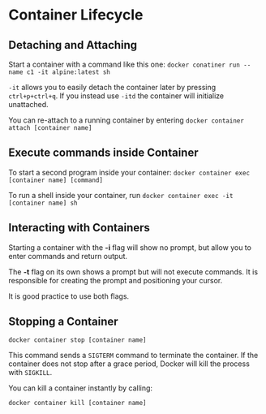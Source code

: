 # Container Lifecycle

## Detaching and Attaching

Start a container with a command like this one:
`docker conatiner run --name c1 -it alpine:latest sh`

`-it` allows you to easily detach the container later by pressing `ctrl+p+ctrl+q`. If you instead use `-itd` the container will initialize unattached.

You can re-attach to a running container by entering `docker container attach [container name]`

## Execute commands inside Container

To start a second program inside your container:
`docker container exec [container name] [command]`

To run a shell inside your container, run
`docker container exec -it [container name] sh`

## Interacting with Containers
Starting a container with the **-i** flag will show no prompt, but allow you to enter commands and return output.

The **-t** flag on its own shows a prompt but will not execute commands. It is responsible for creating the prompt and positioning your cursor.

It is good practice to use both flags.

## Stopping a Container

`docker container stop [container name]`

This command sends a `SIGTERM` command to terminate the container. If the container does not stop after a grace period, Docker will kill the process with `SIGKILL`.

You can kill a container instantly by calling:

`docker container kill [container name]`